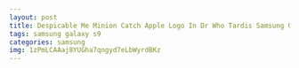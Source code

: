 ```yaml
---
layout: post
title: Despicable Me Minion Catch Apple Logo In Dr Who Tardis Samsung Galaxy S9 Case
tags: samsung galaxy s9
categories: samsung
img: 1zPmLCAAaj8YUGha7qngyd7eLbWyrdBKz
---
```

